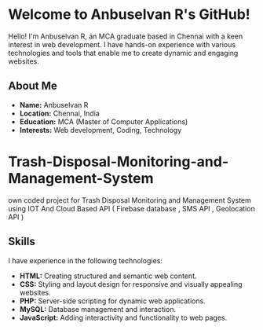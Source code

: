 # Welcome to Anbuselvan R's GitHub!

Hello! I'm Anbuselvan R, an MCA graduate based in Chennai with a keen interest in web development. I have hands-on experience with various technologies and tools that enable me to create dynamic and engaging websites.

## About Me

- **Name:** Anbuselvan R
- **Location:** Chennai, India
- **Education:** MCA (Master of Computer Applications)
- **Interests:** Web development, Coding, Technology
  
# Trash-Disposal-Monitoring-and-Management-System
own coded project  for Trash Disposal Monitoring and Management System  using  IOT  And Cloud Based API ( Firebase database , SMS API , Geolocation API )
## Skills

I have experience in the following technologies:

- **HTML:** Creating structured and semantic web content.
- **CSS:** Styling and layout design for responsive and visually appealing websites.
- **PHP:** Server-side scripting for dynamic web applications.
- **MySQL:** Database management and interaction.
- **JavaScript:** Adding interactivity and functionality to web pages.

